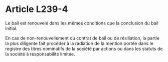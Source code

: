 # Article L239-4

Le bail est renouvelé dans les mêmes conditions que la conclusion du bail initial.

En cas de non-renouvellement du contrat de bail ou de résiliation, la partie la plus diligente fait procéder à la radiation de la mention portée dans le registre des titres nominatifs de la société par actions ou dans les statuts de la société à responsabilité limitée.
